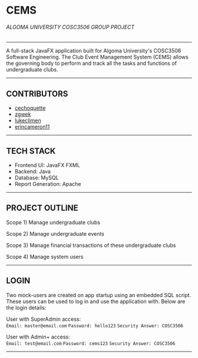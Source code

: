 
# CEMS

###### *ALGOMA UNIVERSITY COSC3506 GROUP PROJECT*

---

A full-stack JavaFX application built for Algoma University's COSC3506 Software Engineering. The Club Event Management System (CEMS) allows the governing body to perform and track all the tasks and functions of undergraduate clubs.

---

## CONTRIBUTORS

* [cechoquette](https://github.com/cechoquette)
* [zgwek](https://github.com/zgwek)
* [lukeclimen](https://github.com/lukeclimen)
* [erincameron11](https://github.com/erincameron11)

---

## TECH STACK

* Frontend UI: JavaFX FXML
* Backend: Java
* Database: MySQL
* Report Generation: Apache

---

## PROJECT OUTLINE

Scope 1) Manage undergraduate clubs

Scope 2) Manage undergraduate events

Scope 3) Manage financial transactions of these undergraduate clubs

Scope 4) Manage system users

---

## LOGIN

Two mock-users are created on app startup using an embedded SQL script. These users can be used to log in and use the application with. Below are the login details:

User with SuperAdmin access: <br>
`Email: master@email.com`
`Password: hello123`
`Security Answer: COSC3506`


User with Admin+ access: <br>
`Email: test@email.com`
`Password: cems123`
`Security Answer: COSC3506`

---


